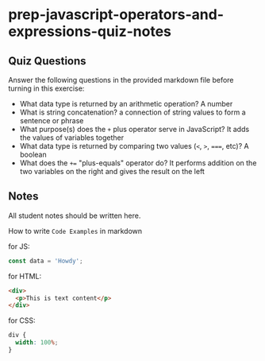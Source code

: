 # prep-javascript-operators-and-expressions-quiz-notes

## Quiz Questions

Answer the following questions in the provided markdown file before turning in this exercise:

- What data type is returned by an arithmetic operation?
A number
- What is string concatenation?
a connection of string values to form a sentence or phrase
- What purpose(s) does the `+` plus operator serve in JavaScript?
It adds the values of variables together
- What data type is returned by comparing two values (`<`, `>`, `===`, etc)?
A boolean
- What does the `+=` "plus-equals" operator do?
It performs addition on the two variables on the right and gives the result on the left

## Notes

All student notes should be written here.

How to write `Code Examples` in markdown

for JS:

```javascript
const data = 'Howdy';
```

for HTML:

```html
<div>
  <p>This is text content</p>
</div>
```

for CSS:

```css
div {
  width: 100%;
}
```
